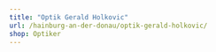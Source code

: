 ```yaml
---
title: "Optik Gerald Holkovic"
url: /hainburg-an-der-donau/optik-gerald-holkovic/
shop: Optiker
---
```


